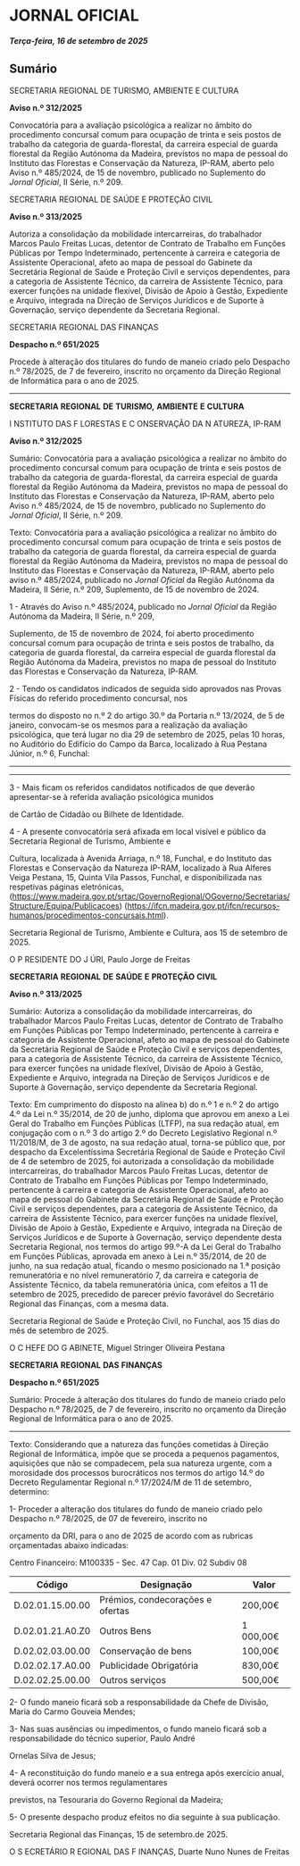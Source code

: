 # JORNAL OFICIAL

##### Terça-feira, 16 de setembro de 2025

## **Sumário**

SECRETARIA REGIONAL DE TURISMO, AMBIENTE E CULTURA

**Aviso n.º 312/2025**

Convocatória para a avaliação psicológica a realizar no âmbito do procedimento
concursal comum para ocupação de trinta e seis postos de trabalho da categoria de
guarda-florestal, da carreira especial de guarda florestal da Região Autónoma da
Madeira, previstos no mapa de pessoal do Instituto das Florestas e Conservação da
Natureza, IP-RAM, aberto pelo Aviso n.º 485/2024, de 15 de novembro, publicado
no Suplemento do _Jornal Oficial_, II Série, n.º 209.

SECRETARIA REGIONAL DE SAÚDE E PROTEÇÃO CIVIL

**Aviso n.º 313/2025**

Autoriza a consolidação da mobilidade intercarreiras, do trabalhador Marcos Paulo
Freitas Lucas, detentor de Contrato de Trabalho em Funções Públicas por Tempo
Indeterminado, pertencente à carreira e categoria de Assistente Operacional, afeto ao
mapa de pessoal do Gabinete da Secretária Regional de Saúde e Proteção Civil e
serviços dependentes, para a categoria de Assistente Técnico, da carreira de
Assistente Técnico, para exercer funções na unidade flexível, Divisão de Apoio à
Gestão, Expediente e Arquivo, integrada na Direção de Serviços Jurídicos e de
Suporte à Governação, serviço dependente da Secretaria Regional.

SECRETARIA REGIONAL DAS FINANÇAS

**Despacho n.º 651/2025**

Procede à alteração dos titulares do fundo de maneio criado pelo Despacho
n.º 78/2025, de 7 de fevereiro, inscrito no orçamento da Direção Regional de
Informática para o ano de 2025.




---

**SECRETARIA** **REGIONAL** **DE** **TURISMO,** **AMBIENTE** **E** **CULTURA**


I NSTITUTO DAS F LORESTAS E C ONSERVAÇÃO DA N ATUREZA, IP-RAM


**Aviso n.º 312/2025**


Sumário:
Convocatória para a avaliação psicológica a realizar no âmbito do procedimento concursal comum para ocupação de trinta e seis postos
de trabalho da categoria de guarda-florestal, da carreira especial de guarda florestal da Região Autónoma da Madeira, previstos no mapa
de pessoal do Instituto das Florestas e Conservação da Natureza, IP-RAM, aberto pelo Aviso n.º 485/2024, de 15 de novembro,
publicado no Suplemento do _Jornal Oficial_, II Série, n.º 209.

Texto:
Convocatória para a avaliação psicológica a realizar no âmbito do procedimento concursal comum para ocupação de trinta
e seis postos de trabalho da categoria de guarda florestal, da carreira especial de guarda florestal da Região Autónoma da
Madeira, previstos no mapa de pessoal do Instituto das Florestas e Conservação da Natureza, IP-RAM, aberto pelo aviso
n.º 485/2024, publicado no _Jornal Oficial_ da Região Autónoma da Madeira, II Série, n.º 209, Suplemento, de 15 de novembro
de 2024.


1 - Através do Aviso n.º 485/2024, publicado no _Jornal Oficial_ da Região Autónoma da Madeira, II Série, n.º 209,

Suplemento, de 15 de novembro de 2024, foi aberto procedimento concursal comum para ocupação de trinta e seis
postos de trabalho, da categoria de guarda florestal, da carreira especial de guarda florestal da Região Autónoma da
Madeira, previstos no mapa de pessoal do Instituto das Florestas e Conservação da Natureza, IP-RAM.

2 - Tendo os candidatos indicados de seguida sido aprovados nas Provas Físicas do referido procedimento concursal, nos

termos do disposto no n.º 2 do artigo 30.º da Portaria n.º 13/2024, de 5 de janeiro, convocam-se os mesmos para a
realização da avaliação psicológica, que terá lugar no dia 29 de setembro de 2025, pelas 10 horas, no Auditório do
Edifício do Campo da Barca, localizado à Rua Pestana Júnior, n.º 6, Funchal:




---



---

3 - Mais ficam os referidos candidatos notificados de que deverão apresentar-se à referida avaliação psicológica munidos

de Cartão de Cidadão ou Bilhete de Identidade.

4 - A presente convocatória será afixada em local visível e público da Secretaria Regional de Turismo, Ambiente e

Cultura, localizada à Avenida Arriaga, n.º 18, Funchal, e do Instituto das Florestas e Conservação da Natureza
IP-RAM, localizado à Rua Alferes Veiga Pestana, 15, Quinta Vila Passos, Funchal, e disponibilizada nas respetivas
páginas eletrónicas,
(https://www.madeira.gov.pt/srtac/GovernoRegional/OGoverno/Secretarias/Structure/Equipa/Publicacoes)
(https://ifcn.madeira.gov.pt/ifcn/recursos-humanos/procedimentos-concursais.html).

Secretaria Regional de Turismo, Ambiente e Cultura, aos 15 de setembro de 2025.

O P RESIDENTE DO J ÚRI, Paulo Jorge de Freitas


**SECRETARIA** **REGIONAL** **DE** **SAÚDE** **E** **PROTEÇÃO** **CIVIL**


**Aviso n.º 313/2025**


Sumário:
Autoriza a consolidação da mobilidade intercarreiras, do trabalhador Marcos Paulo Freitas Lucas, detentor de Contrato de Trabalho em
Funções Públicas por Tempo Indeterminado, pertencente à carreira e categoria de Assistente Operacional, afeto ao mapa de pessoal do
Gabinete da Secretária Regional de Saúde e Proteção Civil e serviços dependentes, para a categoria de Assistente Técnico, da carreira de
Assistente Técnico, para exercer funções na unidade flexível, Divisão de Apoio à Gestão, Expediente e Arquivo, integrada na Direção de
Serviços Jurídicos e de Suporte à Governação, serviço dependente da Secretaria Regional.

Texto:
Em cumprimento do disposto na alínea b) do n.º 1 e n.º 2 do artigo 4.º da Lei n.º 35/2014, de 20 de junho, diploma que
aprovou em anexo a Lei Geral do Trabalho em Funções Públicas (LTFP), na sua redação atual, em conjugação com o n.º 3 do
artigo 2.º do Decreto Legislativo Regional n.º 11/2018/M, de 3 de agosto, na sua redação atual, torna-se público que, por
despacho da Excelentíssima Secretária Regional de Saúde e Proteção Civil de 4 de setembro de 2025, foi autorizada a
consolidação da mobilidade intercarreiras, do trabalhador Marcos Paulo Freitas Lucas, detentor de Contrato de Trabalho em
Funções Públicas por Tempo Indeterminado, pertencente à carreira e categoria de Assistente Operacional, afeto ao mapa de
pessoal do Gabinete da Secretária Regional de Saúde e Proteção Civil e serviços dependentes, para a categoria de Assistente
Técnico, da carreira de Assistente Técnico, para exercer funções na unidade flexível, Divisão de Apoio à Gestão, Expediente e
Arquivo, integrada na Direção de Serviços Jurídicos e de Suporte à Governação, serviço dependente desta Secretaria
Regional, nos termos do artigo 99.º-A da Lei Geral do Trabalho em Funções Públicas, aprovada em anexo à Lei n.º 35/2014,
de 20 de junho, na sua redação atual, ficando o mesmo posicionado na 1.ª posição remuneratória e no nível remuneratório 7,
da carreira e categoria de Assistente Técnico, da tabela remuneratória única, com efeitos a 11 de setembro de 2025, precedido
de parecer prévio favorável do Secretário Regional das Finanças, com a mesma data.


Secretaria Regional de Saúde e Proteção Civil, no Funchal, aos 15 dias do mês de setembro de 2025.

O C HEFE DO G ABINETE, Miguel Stringer Oliveira Pestana


**SECRETARIA** **REGIONAL** **DAS** **FINANÇAS**


**Despacho n.º 651/2025**


Sumário:
Procede à alteração dos titulares do fundo de maneio criado pelo Despacho n.º 78/2025, de 7 de fevereiro, inscrito no orçamento da
Direção Regional de Informática para o ano de 2025.




---

Texto:
Considerando que a natureza das funções cometidas à Direção Regional de Informática, impõe que se proceda a pequenos
pagamentos, aquisições que não se compadecem, pela sua natureza urgente, com a morosidade dos processos burocráticos nos
termos do artigo 14.º do Decreto Regulamentar Regional n.º 17/2024/M de 11 de setembro, determino:


1- Proceder a alteração dos titulares do fundo de maneio criado pelo Despacho n.º 78/2025, de 07 de fevereiro, inscrito no

orçamento da DRI, para o ano de 2025 de acordo com as rubricas orçamentadas abaixo indicadas:


Centro Financeiro: M100335 - Sec. 47 Cap. 01 Div. 02 Subdiv 08

|Código|Designação|Valor|
|---|---|---|
|D.02.01.15.00.00|Prémios, condecorações e ofertas|200,00€|
|D.02.01.21.A0.Z0|Outros Bens|1 000,00€|
|D.02.02.03.00.00|Conservação de bens|100,00€|
|D.02.02.17.A0.00|Publicidade Obrigatória|830,00€|
|D.02.02.25.00.00|Outros serviços|500,00€|



2- O fundo maneio ficará sob a responsabilidade da Chefe de Divisão, Maria do Carmo Gouveia Mendes;


3- Nas suas ausências ou impedimentos, o fundo maneio ficará sob a responsabilidade do técnico superior, Paulo André

Ornelas Silva de Jesus;


4- A reconstituição do fundo maneio e a sua entrega após exercício anual, deverá ocorrer nos termos regulamentares

previstos, na Tesouraria do Governo Regional da Madeira;


5- O presente despacho produz efeitos no dia seguinte à sua publicação.

Secretaria Regional das Finanças, 15 de setembro.de 2025.

O S ECRETÁRIO R EGIONAL DAS F INANÇAS, Duarte Nuno Nunes de Freitas


